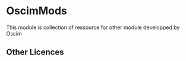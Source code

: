  
OscimMods 
=========

This module is collection of ressource for other module developped by Oscim

Other Licences
--------------

<!--  SEE README.md in oscimmods for all detail -->